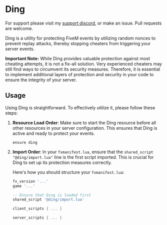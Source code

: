 # Ding

For support please visit my [support discord](https://boris.foo/discord), or make an issue. Pull requests are welcome.

Ding is a utility for protecting FiveM events by utilizing random nonces to prevent replay attacks, thereby stopping cheaters from triggering your server events.

**Important Note:** While Ding provides valuable protection against most cheating attempts, it is not a fix-all solution. Very experienced cheaters may still find ways to circumvent its security measures. Therefore, it is essential to implement additional layers of protection and security in your code to ensure the integrity of your server.

## Usage

Using Ding is straightforward. To effectively utilize it, please follow these steps:

1. **Resource Load Order**: Make sure to start the Ding resource before all other resources in your server configuration. This ensures that Ding is active and ready to protect your events.

   ```
   ensure ding
   ```

2. **Import Order**: In your `fxmanifest.lua`, ensure that the `shared_script "@ding/import.lua"` line is the first script imported. This is crucial for Ding to set up its protection measures correctly.

   Here's how you should structure your `fxmanifest.lua`:

   ```lua
   fx_version '...'
   game '...'

   -- Ensure that Ding is loaded first
   shared_script '@ding/import.lua'

   client_scripts { ... }

   server_scripts { ... }
   ```
